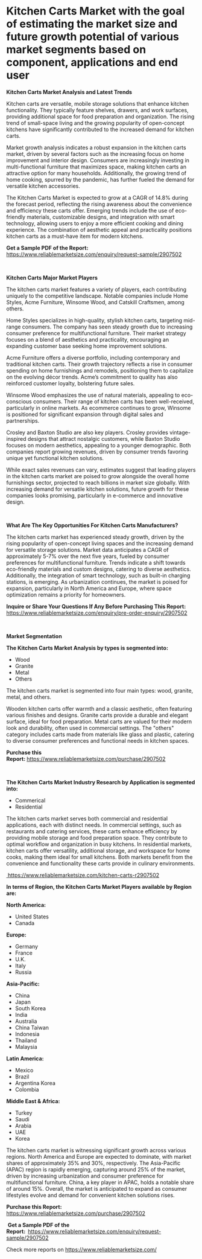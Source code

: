 <p><h1>Kitchen Carts Market with the goal of estimating the market size and future growth potential of various market segments based on component, applications and end user</h1></p><p><strong>Kitchen Carts Market Analysis and Latest Trends</strong></p>
<p><p>Kitchen carts are versatile, mobile storage solutions that enhance kitchen functionality. They typically feature shelves, drawers, and work surfaces, providing additional space for food preparation and organization. The rising trend of small-space living and the growing popularity of open-concept kitchens have significantly contributed to the increased demand for kitchen carts.</p><p>Market growth analysis indicates a robust expansion in the kitchen carts market, driven by several factors such as the increasing focus on home improvement and interior design. Consumers are increasingly investing in multi-functional furniture that maximizes space, making kitchen carts an attractive option for many households. Additionally, the growing trend of home cooking, spurred by the pandemic, has further fueled the demand for versatile kitchen accessories.</p><p>The Kitchen Carts Market is expected to grow at a CAGR of 14.8% during the forecast period, reflecting the rising awareness about the convenience and efficiency these carts offer. Emerging trends include the use of eco-friendly materials, customizable designs, and integration with smart technology, allowing users to enjoy a more efficient cooking and dining experience. The combination of aesthetic appeal and practicality positions kitchen carts as a must-have item for modern kitchens.</p></p>
<p><strong>Get a Sample PDF of the Report:&nbsp;</strong> <a href="https://www.reliablemarketsize.com/enquiry/request-sample/2907502?utm_campaign=2281&utm_medium=2&utm_source=Github&utm_content=ia&utm_term=12032025&utm_id=kitchen-carts">https://www.reliablemarketsize.com/enquiry/request-sample/2907502</a></p>
<p>&nbsp;</p>
<p><strong>Kitchen Carts Major Market Players</strong></p>
<p><p>The kitchen carts market features a variety of players, each contributing uniquely to the competitive landscape. Notable companies include Home Styles, Acme Furniture, Winsome Wood, and Catskill Craftsmen, among others.</p><p>Home Styles specializes in high-quality, stylish kitchen carts, targeting mid-range consumers. The company has seen steady growth due to increasing consumer preference for multifunctional furniture. Their market strategy focuses on a blend of aesthetics and practicality, encouraging an expanding customer base seeking home improvement solutions.</p><p>Acme Furniture offers a diverse portfolio, including contemporary and traditional kitchen carts. Their growth trajectory reflects a rise in consumer spending on home furnishings and remodels, positioning them to capitalize on the evolving décor trends. Acme’s commitment to quality has also reinforced customer loyalty, bolstering future sales.</p><p>Winsome Wood emphasizes the use of natural materials, appealing to eco-conscious consumers. Their range of kitchen carts has been well-received, particularly in online markets. As ecommerce continues to grow, Winsome is positioned for significant expansion through digital sales and partnerships.</p><p>Crosley and Baxton Studio are also key players. Crosley provides vintage-inspired designs that attract nostalgic customers, while Baxton Studio focuses on modern aesthetics, appealing to a younger demographic. Both companies report growing revenues, driven by consumer trends favoring unique yet functional kitchen solutions.</p><p>While exact sales revenues can vary, estimates suggest that leading players in the kitchen carts market are poised to grow alongside the overall home furnishings sector, projected to reach billions in market size globally. With increasing demand for versatile kitchen solutions, future growth for these companies looks promising, particularly in e-commerce and innovative design.</p></p>
<p>&nbsp;</p>
<p><strong>What Are The Key Opportunities For Kitchen Carts Manufacturers?</strong></p>
<p><p>The kitchen carts market has experienced steady growth, driven by the rising popularity of open-concept living spaces and the increasing demand for versatile storage solutions. Market data anticipates a CAGR of approximately 5-7% over the next five years, fueled by consumer preferences for multifunctional furniture. Trends indicate a shift towards eco-friendly materials and custom designs, catering to diverse aesthetics. Additionally, the integration of smart technology, such as built-in charging stations, is emerging. As urbanization continues, the market is poised for expansion, particularly in North America and Europe, where space optimization remains a priority for homeowners.</p></p>
<p><strong>Inquire or Share Your Questions If Any Before Purchasing This Report:</strong> <a href="https://www.reliablemarketsize.com/enquiry/pre-order-enquiry/2907502?utm_campaign=2281&utm_medium=2&utm_source=Github&utm_content=ia&utm_term=12032025&utm_id=kitchen-carts">https://www.reliablemarketsize.com/enquiry/pre-order-enquiry/2907502</a></p>
<p>&nbsp;</p>
<p><strong>Market Segmentation</strong></p>
<p><strong>The Kitchen Carts Market Analysis by types is segmented into:</strong></p>
<p><ul><li>Wood</li><li>Granite</li><li>Metal</li><li>Others</li></ul></p>
<p><p>The kitchen carts market is segmented into four main types: wood, granite, metal, and others. </p><p>Wooden kitchen carts offer warmth and a classic aesthetic, often featuring various finishes and designs. Granite carts provide a durable and elegant surface, ideal for food preparation. Metal carts are valued for their modern look and durability, often used in commercial settings. The "others" category includes carts made from materials like glass and plastic, catering to diverse consumer preferences and functional needs in kitchen spaces.</p></p>
<p><strong>Purchase this Report:&nbsp;</strong><a href="https://www.reliablemarketsize.com/purchase/2907502?utm_campaign=2281&utm_medium=2&utm_source=Github&utm_content=ia&utm_term=12032025&utm_id=kitchen-carts">https://www.reliablemarketsize.com/purchase/2907502</a></p>
<p>&nbsp;</p>
<p><strong>The Kitchen Carts Market Industry Research by Application is segmented into:</strong></p>
<p><ul><li>Commerical</li><li>Residential</li></ul></p>
<p><p>The kitchen carts market serves both commercial and residential applications, each with distinct needs. In commercial settings, such as restaurants and catering services, these carts enhance efficiency by providing mobile storage and food preparation space. They contribute to optimal workflow and organization in busy kitchens. In residential markets, kitchen carts offer versatility, additional storage, and workspace for home cooks, making them ideal for small kitchens. Both markets benefit from the convenience and functionality these carts provide in culinary environments.</p></p>
<p><a href="https://www.reliablemarketsize.com/kitchen-carts-r2907502?utm_campaign=2281&utm_medium=2&utm_source=Github&utm_content=ia&utm_term=12032025&utm_id=kitchen-carts">&nbsp;https://www.reliablemarketsize.com/kitchen-carts-r2907502</a></p>
<p><strong>In terms of Region, the Kitchen Carts Market Players available by Region are:</strong></p>
<p>
    <p> <strong> North America: </strong>
        <ul>
            <li>United States</li>
            <li>Canada</li>
        </ul>
        </p> 
    <p> <strong> Europe: </strong>
        <ul>
            <li>Germany</li>
            <li>France</li>
            <li>U.K.</li>
            <li>Italy</li>
            <li>Russia</li>
        </ul>
        </p> 
    <p> <strong> Asia-Pacific: </strong>
        <ul>
            <li>China</li>
            <li>Japan</li>
            <li>South Korea</li>
            <li>India</li>
            <li>Australia</li>
            <li>China Taiwan</li>
            <li>Indonesia</li>
            <li>Thailand</li>
            <li>Malaysia</li>
        </ul>
        </p> 
    <p> <strong> Latin America: </strong>
        <ul>
            <li>Mexico</li>
            <li>Brazil</li>
            <li>Argentina Korea</li>
            <li>Colombia</li>
        </ul>
        </p> 
    <p> <strong> Middle East & Africa: </strong>
        <ul>
            <li>Turkey</li>
            <li>Saudi</li>
            <li>Arabia</li>
            <li>UAE</li>
            <li>Korea</li>
        </ul>
    </p>
    </p>
<p><p>The kitchen carts market is witnessing significant growth across various regions. North America and Europe are expected to dominate, with market shares of approximately 35% and 30%, respectively. The Asia-Pacific (APAC) region is rapidly emerging, capturing around 25% of the market, driven by increasing urbanization and consumer preference for multifunctional furniture. China, a key player in APAC, holds a notable share of around 15%. Overall, the market is anticipated to expand as consumer lifestyles evolve and demand for convenient kitchen solutions rises.</p></p>
<p><strong>Purchase this Report: </strong><a href="https://www.reliablemarketsize.com/purchase/2907502?utm_campaign=2281&utm_medium=2&utm_source=Github&utm_content=ia&utm_term=12032025&utm_id=kitchen-carts">https://www.reliablemarketsize.com/purchase/2907502</a></p>
<p>&nbsp;<strong>Get a Sample PDF of the Report:&nbsp;&nbsp;</strong><a href="https://www.reliablemarketsize.com/enquiry/request-sample/2907502?utm_campaign=2281&utm_medium=2&utm_source=Github&utm_content=ia&utm_term=12032025&utm_id=kitchen-carts">https://www.reliablemarketsize.com/enquiry/request-sample/2907502</a></p>
<p><strong></strong></p>
<p>Check more reports on <a href="https://www.reliablemarketsize.com/?utm_campaign=2281&utm_medium=2&utm_source=Github&utm_content=ia&utm_term=12032025&utm_id=kitchen-carts">https://www.reliablemarketsize.com/</a></p>